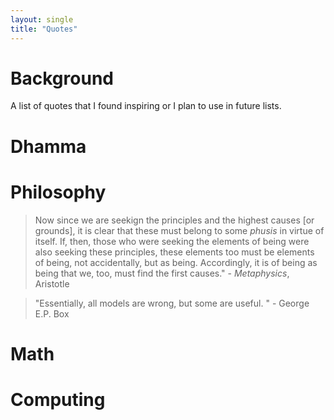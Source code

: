 ```yaml
---
layout: single 
title: "Quotes"
---
```

# Background

A list of quotes that I found inspiring or I plan to use in future lists.


# Dhamma

# Philosophy

> Now since we are seekign the principles and the highest causes [or grounds], it is clear that these must belong to some *phusis* in virtue of itself. If, then, those who were seeking the elements of being were also seeking these principles, these elements too must be elements of being, not accidentally, but as being. Accordingly, it is of being as being that we, too, must find the first causes." - *Metaphysics*, Aristotle

> "Essentially, all models are wrong, but some are useful. " - George E.P. Box

# Math

# Computing
